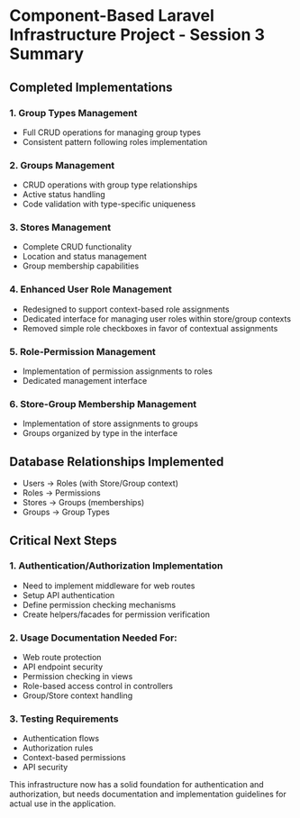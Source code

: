# Component-Based Laravel Infrastructure Project - Session 3 Summary

## Completed Implementations

### 1. Group Types Management
- Full CRUD operations for managing group types
- Consistent pattern following roles implementation

### 2. Groups Management
- CRUD operations with group type relationships
- Active status handling
- Code validation with type-specific uniqueness

### 3. Stores Management
- Complete CRUD functionality
- Location and status management
- Group membership capabilities

### 4. Enhanced User Role Management
- Redesigned to support context-based role assignments
- Dedicated interface for managing user roles within store/group contexts
- Removed simple role checkboxes in favor of contextual assignments

### 5. Role-Permission Management
- Implementation of permission assignments to roles
- Dedicated management interface

### 6. Store-Group Membership Management
- Implementation of store assignments to groups
- Groups organized by type in the interface

## Database Relationships Implemented
- Users → Roles (with Store/Group context)
- Roles → Permissions
- Stores → Groups (memberships)
- Groups → Group Types

## Critical Next Steps

### 1. Authentication/Authorization Implementation
- Need to implement middleware for web routes
- Setup API authentication
- Define permission checking mechanisms
- Create helpers/facades for permission verification

### 2. Usage Documentation Needed For:
- Web route protection
- API endpoint security
- Permission checking in views
- Role-based access control in controllers
- Group/Store context handling

### 3. Testing Requirements
- Authentication flows
- Authorization rules
- Context-based permissions
- API security

This infrastructure now has a solid foundation for authentication and authorization, but needs documentation and implementation guidelines for actual use in the application.